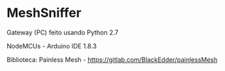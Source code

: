 # MeshSniffer

Gateway (PC) feito usando Python 2.7

NodeMCUs - Arduino IDE 1.8.3

Biblioteca: Painless Mesh - https://gitlab.com/BlackEdder/painlessMesh

